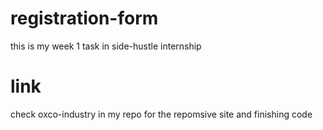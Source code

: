 # registration-form
this is my week 1 task in side-hustle internship

# link
check oxco-industry in my repo for the repomsive site and finishing code
